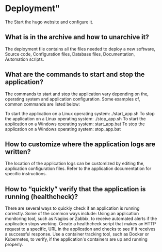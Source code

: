 # Deployment"

The Start the hugo website and configure it.

## What is in the archive and how to unarchive it?

The deployment file contains all the files needed to deploy a new software,
Source code, Configuration files, Database files, Documentation, Automation scripts.

## What are the commands to start and stop the application?

The commands to start and stop the application vary depending on the,
operating system and application configuration. Some examples of,
common commands are listed below:

To start the application on a Linux operating system: ./start_app.sh
To stop the application on a Linux operating system: ./stop_app.sh
To start the application on a Windows operating system: start_app.bat
To stop the application on a Windows operating system: stop_app.bat

## How to customize where the application logs are written?
The location of the application logs can be customized by editing the,
application configuration files. Refer to the application documentation for specific instructions.

## How to “quickly” verify that the application is running (healthcheck)?

There are several ways to quickly check if an application is running
correctly. Some of the common ways include:
Using an application monitoring tool, such as Nagios or Zabbix, to
receive automated alerts if the application stops working.
Create a healthcheck script that makes an HTTP request to a specific,
URL in the application and checks to see if it receives a successful response.
Use a container tracking tool, such as Docker or Kubernetes, to verify,
if the application's containers are up and running properly.
